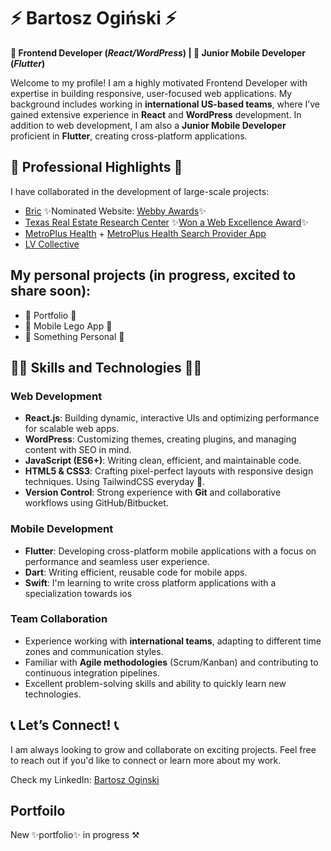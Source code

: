 # ⚡️ Bartosz Ogiński ⚡️

**🎨 Frontend Developer (_React/WordPress_) | 📱 Junior Mobile Developer (_Flutter_)**

Welcome to my profile! I am a highly motivated Frontend Developer with expertise in building responsive, user-focused web applications. My background includes working in **international US-based teams**, where I’ve gained extensive experience in **React** and **WordPress** development. In addition to web development, I am also a **Junior Mobile Developer** proficient in **Flutter**, creating cross-platform applications.

## 📸 Professional Highlights 📸
I have collaborated in the development of large-scale projects:
- [Bric](https://bricartsmedia.org/) ✨Nominated Website: [Webby Awards](https://winners.webbyawards.com/2024/websites-and-mobile-sites/mobile-specific-features-design/best-mobile-visual-design-function-mobile-features/294466/bric-arts--media)✨
- [Texas Real Estate Research Center](https://trerc.tamu.edu/) ✨[Won a Web Excellence Award](https://we-awards.com/winner/trerc-turning-data-into-insights/)✨
- [MetroPlus Health](https://metroplus.org/) + [MetroPlus Health Search Provider App](https://metroplus.org/search-providers/)
- [LV Collective](https://lvcollective.com/)

## My personal projects (in progress, excited to share soon):
- 🔨 Portfolio 🔨
- 🤫 Mobile Lego App 🤫
- 📔 Something Personal 📔

## 👨‍💻 Skills and Technologies 👨‍💻

### Web Development
- **React.js**: Building dynamic, interactive UIs and optimizing performance for scalable web apps.
- **WordPress**: Customizing themes, creating plugins, and managing content with SEO in mind.
- **JavaScript (ES6+)**: Writing clean, efficient, and maintainable code.
- **HTML5 & CSS3**: Crafting pixel-perfect layouts with responsive design techniques. Using TailwindCSS everyday 💨.
- **Version Control**: Strong experience with **Git** and collaborative workflows using GitHub/Bitbucket.

### Mobile Development
- **Flutter**: Developing cross-platform mobile applications with a focus on performance and seamless user experience.
- **Dart**: Writing efficient, reusable code for mobile apps.
- **Swift**: I'm learning to write cross platform applications with a specialization towards ios 

### Team Collaboration
- Experience working with **international teams**, adapting to different time zones and communication styles.
- Familiar with **Agile methodologies** (Scrum/Kanban) and contributing to continuous integration pipelines.
- Excellent problem-solving skills and ability to quickly learn new technologies.

## 📞 Let’s Connect! 📞
I am always looking to grow and collaborate on exciting projects. Feel free to reach out if you'd like to connect or learn more about my work.

Check my LinkedIn: [Bartosz Oginski](https://www.linkedin.com/in/bartosz-oginski/)

## Portfoilo
New ✨portfolio✨ in progress ⚒️
